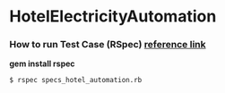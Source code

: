 # HotelElectricityAutomation


### How to run Test Case (RSpec) [reference link](https://gist.github.com/maxivak/720fc38769c94a59893f)

**gem install rspec**

```$ rspec specs_hotel_automation.rb```
